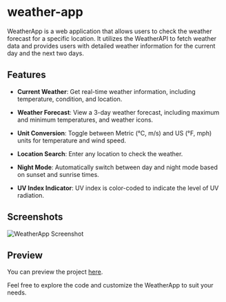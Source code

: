 # weather-app

WeatherApp is a web application that allows users to check the weather forecast for a specific location. It utilizes the WeatherAPI to fetch weather data and provides users with detailed weather information for the current day and the next two days.

## Features

- **Current Weather**: Get real-time weather information, including temperature, condition, and location.

- **Weather Forecast**: View a 3-day weather forecast, including maximum and minimum temperatures, and weather icons.

- **Unit Conversion**: Toggle between Metric (°C, m/s) and US (°F, mph) units for temperature and wind speed.

- **Location Search**: Enter any location to check the weather.

- **Night Mode**: Automatically switch between day and night mode based on sunset and sunrise times.

- **UV Index Indicator**: UV index is color-coded to indicate the level of UV radiation.

## Screenshots

![WeatherApp Screenshot](/weatherapp.png)

## Preview

You can preview the project [here](https://laythalqadhi.github.io/weather-app/).

Feel free to explore the code and customize the WeatherApp to suit your needs.